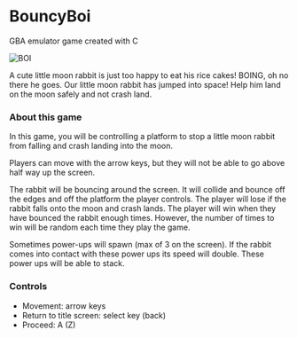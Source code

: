 # BouncyBoi
GBA emulator game created with C

![BOI](images/bouncingboi.gif)

A cute little moon rabbit is just too happy to eat his rice cakes! BOING, oh no
there he goes. Our little moon rabbit has jumped into space! Help him land on
the moon safely and not crash land.

### About this game
In this game, you will be controlling a platform to stop a little moon rabbit
from falling and crash landing into the moon.

Players can move with the arrow keys, but they will not be able to go above
half way up the screen.

The rabbit will be bouncing around the screen. It will collide and bounce
off the edges and off the platform the player controls. The player will lose if
the rabbit falls onto the moon and crash lands. The player will win when they
have bounced the rabbit enough times. However, the number of times to win will
be random each time they play the game.

Sometimes power-ups will spawn (max of 3 on the screen). If the rabbit comes
into contact with these power ups its speed will double. These power ups will
be able to stack.

### Controls
* Movement: arrow keys
* Return to title screen: select key (back)
* Proceed: A (Z)
